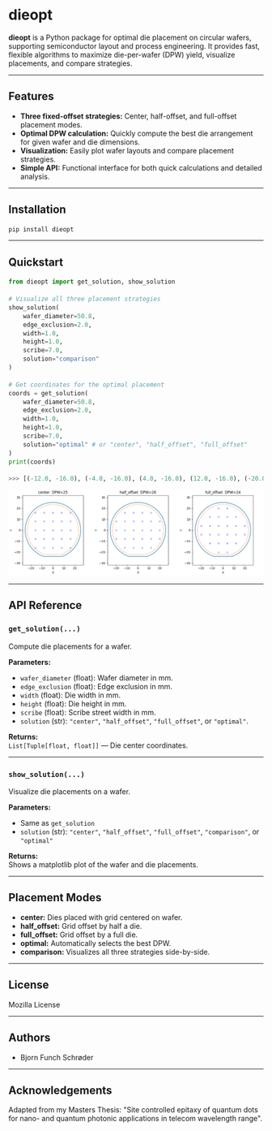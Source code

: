 # dieopt

**dieopt** is a Python package for optimal die placement on circular wafers, supporting semiconductor layout and process engineering. It provides fast, flexible algorithms to maximize die-per-wafer (DPW) yield, visualize placements, and compare strategies.

---

## Features

- **Three fixed-offset strategies:** Center, half-offset, and full-offset placement modes.
- **Optimal DPW calculation:** Quickly compute the best die arrangement for given wafer and die dimensions.
- **Visualization:** Easily plot wafer layouts and compare placement strategies.
- **Simple API:** Functional interface for both quick calculations and detailed analysis.

---

## Installation

```bash
pip install dieopt
```

---

## Quickstart

```python
from dieopt import get_solution, show_solution

# Visualize all three placement strategies
show_solution(
    wafer_diameter=50.8,
    edge_exclusion=2.0,
    width=1.0,
    height=1.0,
    scribe=7.0,
    solution="comparison"
)

# Get coordinates for the optimal placement
coords = get_solution(
    wafer_diameter=50.8,
    edge_exclusion=2.0,
    width=1.0,
    height=1.0,
    scribe=7.0,
    solution="optimal" # or "center", "half_offset", "full_offset"
)
print(coords)

>>> [(-12.0, -16.0), (-4.0, -16.0), (4.0, -16.0), (12.0, -16.0), (-20.0, -8.0), (-12.0, -8.0), (-4.0, -8.0), (4.0, -8.0), (12.0, -8.0), (20.0, -8.0), (-20.0, 0.0), (-12.0, 0.0), (-4.0, 0.0), (4.0, 0.0), (12.0, 0.0), (20.0, 0.0), (-20.0, 8.0), (-12.0, 8.0), (-4.0, 8.0), (4.0, 8.0), (12.0, 8.0), (20.0, 8.0), (-12.0, 16.0), (-4.0, 16.0), (4.0, 16.0), (12.0, 16.0)]
```

![Wafer Layout Example](example_output.png)

---

## API Reference

### `get_solution(...)`

Compute die placements for a wafer.

**Parameters:**
- `wafer_diameter` (float): Wafer diameter in mm.
- `edge_exclusion` (float): Edge exclusion in mm.
- `width` (float): Die width in mm.
- `height` (float): Die height in mm.
- `scribe` (float): Scribe street width in mm.
- `solution` (str): `"center"`, `"half_offset"`, `"full_offset"`, or `"optimal"`.

**Returns:**  
`List[Tuple[float, float]]` — Die center coordinates.

---

### `show_solution(...)`

Visualize die placements on a wafer.

**Parameters:**
- Same as `get_solution`
- `solution` (str): `"center"`, `"half_offset"`, `"full_offset"`, `"comparison"`, or `"optimal"`

**Returns:**  
Shows a matplotlib plot of the wafer and die placements.

---

## Placement Modes

- **center:** Dies placed with grid centered on wafer.
- **half_offset:** Grid offset by half a die.
- **full_offset:** Grid offset by a full die.
- **optimal:** Automatically selects the best DPW.
- **comparison:** Visualizes all three strategies side-by-side.

---

## License

Mozilla License

---

## Authors

- Bjorn Funch Schrøder

---

## Acknowledgements

Adapted from my Masters Thesis: "Site controlled epitaxy of quantum dots for nano- and 
quantum photonic applications in telecom wavelength range".